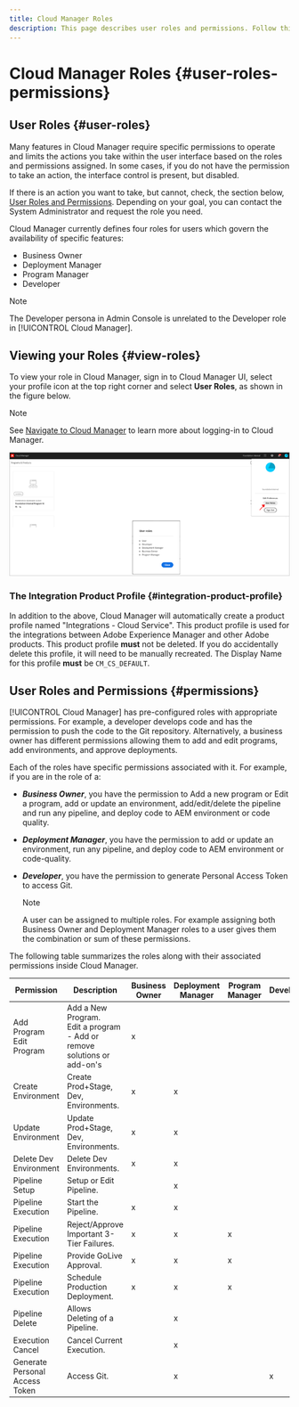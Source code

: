 ```yaml
---
title: Cloud Manager Roles
description: This page describes user roles and permissions. Follow this page to learn how to add users and assign them to Cloud Manager Roles.
---
```


# Cloud Manager Roles {#user-roles-permissions}
 
## User Roles {#user-roles}

Many features in Cloud Manager require specific permissions to operate and limits the actions you take within the user interface based on the roles and permissions assigned. In some cases, if you do not have the permission to take an action, the interface control is present, but disabled.

If there is an action you want to take, but cannot, check, the section below, [User Roles and Permissions](#permissions). Depending on your goal, you can contact the System Administrator and request the role you need.

Cloud Manager currently defines four roles for users which govern the availability of specific features:

* Business Owner
* Deployment Manager
* Program Manager
* Developer

>[!NOTE]
>The Developer persona in Admin Console is unrelated to the Developer role in [!UICONTROL Cloud Manager].

## Viewing your Roles {#view-roles}

To view your role in Cloud Manager, sign in to Cloud Manager UI, select your profile icon at the top right corner and select **User Roles**, as shown in the figure below.

>[!NOTE]
>See [Navigate to Cloud Manager](/help/onboarding/what-is-required/navigate-to-cloud-manager.md) to learn more about logging-in to Cloud Manager.

![](/help/onboarding/what-is-required/assets/admin-console-9.png)

### The Integration Product Profile {#integration-product-profile}

In addition to the above, Cloud Manager will automatically create a product profile named "Integrations - Cloud Service". This product profile is used for the integrations between Adobe Experience Manager and other Adobe products. This product profile **must** not be deleted. If you do accidentally delete this profile, it will need to be manually recreated. The Display Name for this profile **must** be `CM_CS_DEFAULT`.


## User Roles and Permissions {#permissions}

[!UICONTROL Cloud Manager] has pre-configured roles with appropriate permissions. For example, a developer develops code and has the permission to push the code to the Git repository. Alternatively, a business owner has different permissions allowing them to add and edit programs, add environments, and approve deployments.

Each of the roles have specific permissions associated with it. For example, if you are in the role of a:

* ***Business Owner***, you have the permission to Add a new program or Edit a program, add or update an environment, add/edit/delete the pipeline and run any pipeline, and deploy code to AEM environment or code quality.

* ***Deployment Manager***, you have the permission to add or update an environment, run any pipeline, and deploy code to AEM environment or code-quality. 

* ***Developer***, you have the permission to generate Personal Access Token to access Git.

    >[!NOTE]
    > A user can be assigned to multiple roles. For example assigning both Business Owner and Deployment Manager roles to a user gives them the combination or sum of these permissions.  


The following table summarizes the roles along with their associated permissions inside Cloud Manager.

|Permission|Description|Business Owner|Deployment Manager|Program Manager|Developer|
|--- |--- |--- |--- |--- |--- |
|Add Program<br>Edit Program|Add a New Program.<br>Edit a program - Add or remove solutions or add-on's|x||||
|Create Environment|Create Prod+Stage, Dev, Environments.|x|x|||
|Update Environment|Update Prod+Stage, Dev, Environments.|x|x|||
|Delete Dev Environment|Delete Dev Environments.|x|x|||
|Pipeline Setup|Setup or Edit Pipeline.||x|||
|Pipeline Execution|Start the Pipeline.|x|x|||
|Pipeline Execution|Reject/Approve Important 3-Tier Failures.|x|x|x||
|Pipeline Execution|Provide GoLive Approval.|x|x|x||
|Pipeline Execution|Schedule Production Deployment.|x|x|x||
|Pipeline Delete|Allows Deleting of a Pipeline.||x|||
|Execution Cancel|Cancel Current Execution.||x|||
|Generate Personal Access Token|Access Git.||x||x|

